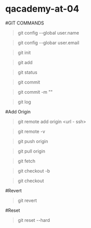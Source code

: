 # qacademy-at-04

#GIT COMMANDS
>git config --global user.name

>git config --globar user.email

>git init

>git add 

>git status

>git commit 

>git commit -m ""

>git log

#Add Origin

>git remote add origin <url - ssh>

>git remote -v

>git push origin <branch name>

>git pull origin <branch name>

>git fetch 

>git checkout -b <branch name>

>git checkout <branch name>

#Revert

>git revert <id of commit>

#Reset

>git reset --hard <id of commit>
